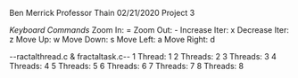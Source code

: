 Ben Merrick
Professor Thain
02/21/2020
Project 3

*Keyboard Commands*
Zoom In:        =
Zoom Out:       -
Increase Iter:  x
Decrease Iter:  z
Move Up:        w
Move Down:      s
Move Left:      a
Move Right:     d

--ractalthread.c & fractaltask.c--
1 Thread:       1
2 Threads:      2
3 Threads:      3
4 Threads:      4
5 Threads:      5
6 Threads:      6
7 Threads:      7
8 Threads:      8
